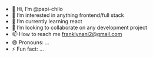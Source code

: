 - 👋 Hi, I’m @papi-chilo
- 👀 I’m interested in anything frontend/full stack
- 🌱 I’m currently learning react
- 💞️ I’m looking to collaborate on any development project
- 📫 How to reach me franklynani2@gmail.com
- 😄 Pronouns: ...
- ⚡ Fun fact: ...

<!---
papi-chilo/papi-chilo is a ✨ special ✨ repository because its `README.md` (this file) appears on your GitHub profile.
You can click the Preview link to take a look at your changes.
--->
